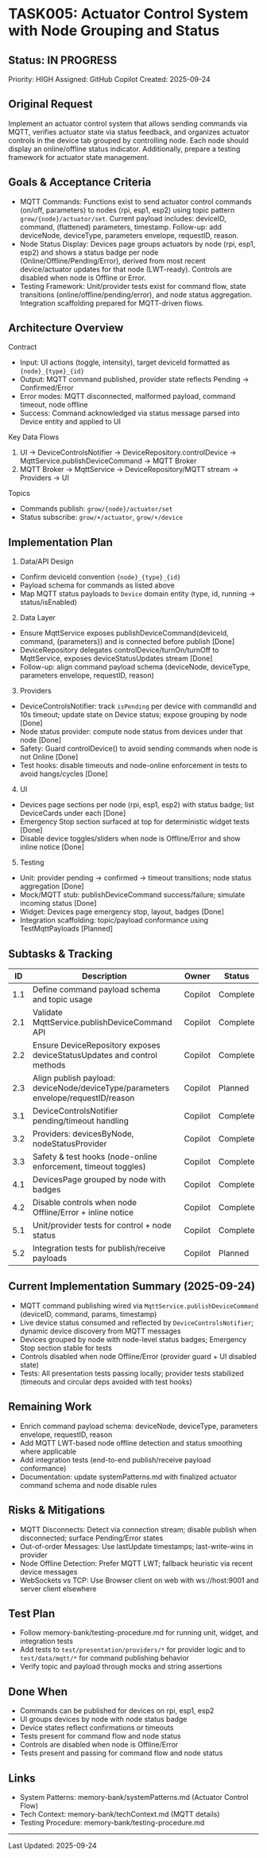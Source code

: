 # TASK005: Actuator Control System with Node Grouping and Status

## Status: IN PROGRESS

Priority: HIGH
Assigned: GitHub Copilot
Created: 2025-09-24

## Original Request
Implement an actuator control system that allows sending commands via MQTT, verifies actuator state via status feedback, and organizes actuator controls in the device tab grouped by controlling node. Each node should display an online/offline status indicator. Additionally, prepare a testing framework for actuator state management.

## Goals & Acceptance Criteria

- MQTT Commands: Functions exist to send actuator control commands (on/off, parameters) to nodes (rpi, esp1, esp2) using topic pattern `grow/{node}/actuator/set`. Current payload includes: deviceID, command, (flattened) parameters, timestamp. Follow-up: add deviceNode, deviceType, parameters envelope, requestID, reason.
- Node Status Display: Devices page groups actuators by node (rpi, esp1, esp2) and shows a status badge per node (Online/Offline/Pending/Error), derived from most recent device/actuator updates for that node (LWT-ready). Controls are disabled when node is Offline or Error.
- Testing Framework: Unit/provider tests exist for command flow, state transitions (online/offline/pending/error), and node status aggregation. Integration scaffolding prepared for MQTT-driven flows.

## Architecture Overview

Contract
- Input: UI actions (toggle, intensity), target deviceId formatted as `{node}_{type}_{id}`
- Output: MQTT command published, provider state reflects Pending -> Confirmed/Error
- Error modes: MQTT disconnected, malformed payload, command timeout, node offline
- Success: Command acknowledged via status message parsed into Device entity and applied to UI

Key Data Flows
1) UI -> DeviceControlsNotifier -> DeviceRepository.controlDevice -> MqttService.publishDeviceCommand -> MQTT Broker
2) MQTT Broker -> MqttService -> DeviceRepository/MQTT stream -> Providers -> UI

Topics
- Commands publish: `grow/{node}/actuator/set`
- Status subscribe: `grow/+/actuator`, `grow/+/device`

## Implementation Plan

1. Data/API Design
- Confirm deviceId convention `{node}_{type}_{id}`
- Payload schema for commands as listed above
- Map MQTT status payloads to `Device` domain entity (type, id, running -> status/isEnabled)

2. Data Layer
- Ensure MqttService exposes publishDeviceCommand(deviceId, command, {parameters}) and is connected before publish [Done]
- DeviceRepository delegates controlDevice/turnOn/turnOff to MqttService, exposes deviceStatusUpdates stream [Done]
- Follow-up: align command payload schema (deviceNode, deviceType, parameters envelope, requestID, reason)

3. Providers
- DeviceControlsNotifier: track `isPending` per device with commandId and 10s timeout; update state on Device status; expose grouping by node [Done]
- Node status provider: compute node status from devices under that node [Done]
- Safety: Guard controlDevice() to avoid sending commands when node is not Online [Done]
- Test hooks: disable timeouts and node-online enforcement in tests to avoid hangs/cycles [Done]

4. UI
- Devices page sections per node (rpi, esp1, esp2) with status badge; list DeviceCards under each [Done]
- Emergency Stop section surfaced at top for deterministic widget tests [Done]
- Disable device toggles/sliders when node is Offline/Error and show inline notice [Done]

5. Testing
- Unit: provider pending -> confirmed -> timeout transitions; node status aggregation [Done]
- Mock/MQTT stub: publishDeviceCommand success/failure; simulate incoming status [Done]
- Widget: Devices page emergency stop, layout, badges [Done]
- Integration scaffolding: topic/payload conformance using TestMqttPayloads [Planned]

## Subtasks & Tracking

| ID | Description | Owner | Status |
|----|-------------|-------|--------|
| 1.1 | Define command payload schema and topic usage | Copilot | Complete |
| 2.1 | Validate MqttService.publishDeviceCommand API | Copilot | Complete |
| 2.2 | Ensure DeviceRepository exposes deviceStatusUpdates and control methods | Copilot | Complete |
| 2.3 | Align publish payload: deviceNode/deviceType/parameters envelope/requestID/reason | Copilot | Planned |
| 3.1 | DeviceControlsNotifier pending/timeout handling | Copilot | Complete |
| 3.2 | Providers: devicesByNode, nodeStatusProvider | Copilot | Complete |
| 3.3 | Safety & test hooks (node-online enforcement, timeout toggles) | Copilot | Complete |
| 4.1 | DevicesPage grouped by node with badges | Copilot | Complete |
| 4.2 | Disable controls when node Offline/Error + inline notice | Copilot | Complete |
| 5.1 | Unit/provider tests for control + node status | Copilot | Complete |
| 5.2 | Integration tests for publish/receive payloads | Copilot | Planned |

## Current Implementation Summary (2025-09-24)

- MQTT command publishing wired via `MqttService.publishDeviceCommand` (deviceID, command, params, timestamp)
- Live device status consumed and reflected by `DeviceControlsNotifier`; dynamic device discovery from MQTT messages
- Devices grouped by node with node-level status badges; Emergency Stop section stable for tests
- Controls disabled when node Offline/Error (provider guard + UI disabled state)
- Tests: All presentation tests passing locally; provider tests stabilized (timeouts and circular deps avoided with test hooks)

## Remaining Work

- Enrich command payload schema: deviceNode, deviceType, parameters envelope, requestID, reason
- Add MQTT LWT-based node offline detection and status smoothing where applicable
- Add integration tests (end-to-end publish/receive payload conformance)
- Documentation: update systemPatterns.md with finalized actuator command schema and node disable rules

## Risks & Mitigations

- MQTT Disconnects: Detect via connection stream; disable publish when disconnected; surface Pending/Error states
- Out-of-order Messages: Use lastUpdate timestamps; last-write-wins in provider
- Node Offline Detection: Prefer MQTT LWT; fallback heuristic via recent device messages
- WebSockets vs TCP: Use Browser client on web with ws://host:9001 and server client elsewhere

## Test Plan

- Follow memory-bank/testing-procedure.md for running unit, widget, and integration tests
- Add tests to `test/presentation/providers/*` for provider logic and to `test/data/mqtt/*` for command publishing behavior
- Verify topic and payload through mocks and string assertions

## Done When
- Commands can be published for devices on rpi, esp1, esp2
- UI groups devices by node with node status badge
- Device states reflect confirmations or timeouts
- Tests present for command flow and node status
- Controls are disabled when node is Offline/Error
- Tests present and passing for command flow and node status

## Links
- System Patterns: memory-bank/systemPatterns.md (Actuator Control Flow)
- Tech Context: memory-bank/techContext.md (MQTT details)
- Testing Procedure: memory-bank/testing-procedure.md

---

Last Updated: 2025-09-24
